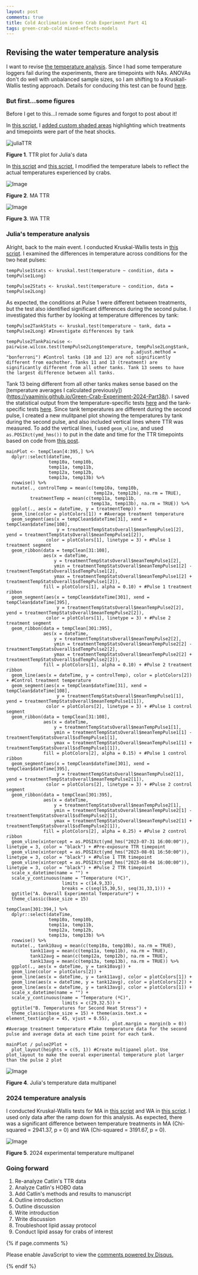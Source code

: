 ```yaml
---
layout: post
comments: true
title: Cold Acclimation Green Crab Experiment Part 41
tags: green-crab-cold mixed-effects-models
---
```


## Revising the water temperature analysis

I want to revise [the temperature analysis](https://yaaminiv.github.io/Green-Crab-Experiment-2024-Part38/). Since I had some temperature loggers fail during the experiments, there are timepoints with NAs. ANOVAs don't do well with unbalanced sample sizes, so I am shifting to a Kruskall-Wallis testing approach. Details for conducing this test can be found [here](https://www.r-bloggers.com/2022/05/how-to-perform-the-kruskal-wallis-test-in-r/).

### But first...some figures

Before I get to this...I remade some figures and forgot to post about it!

In [this script](https://github.com/yaaminiv/cold-green-crab/blob/main/code/repeat-heat/03-TTR-analysis-julia.Rmd), I [added custom shaded areas](https://www.statology.org/ggplot2-shaded-area/) highlighting which treatments and timepoints were part of the heat shocks.

![juliaTTR](https://github.com/user-attachments/assets/7d74cd16-848c-4b62-9cf6-d7cc6bdb7118)

**Figure 1**. TTR plot for Julia's data

In [this script](https://github.com/yaaminiv/cold-green-crab/blob/main/code/MA/03-TTR-analysis-MA.Rmd) and [this script](https://github.com/yaaminiv/cold-green-crab/blob/main/code/WA/03-TTR-analysis-WA.Rmd), I modified the temperature labels to reflect the actual temperatures experienced by crabs.

![Image](https://github.com/user-attachments/assets/5dd9dcd2-9a20-4884-aa0a-49ea9f7dd35c)

**Figure 2**. MA TTR

![Image](https://github.com/user-attachments/assets/f4c78b16-7c01-47c9-81c1-7f71729d694b)

**Figure 3**. WA TTR

### Julia's temperature analysis

Alright, back to the main event. I conducted Kruskal-Wallis tests in [this script](https://github.com/yaaminiv/cold-green-crab/blob/main/code/repeat-heat/01-temp-conditions-julia.Rmd). I examined the differences in temperature across conditions for the two heat pulses:

```
tempPulse1Stats <- kruskal.test(temperature ~ condition, data = tempPulse1Long)

tempPulse2Stats <- kruskal.test(temperature ~ condition, data = tempPulse2Long)
```

As expected, the conditions at Pulse 1 were different between treatments, but the test also identified significant differences during the second pulse. I investigated this further by looking at temperature differences by tank:

```
tempPulse2TankStats <- kruskal.test(temperature ~ tank, data = tempPulse2Long) #Investigate differences by tank

tempPulse2TankPairwise <- pairwise.wilcox.test(tempPulse2Long$temperature, tempPulse2Long$tank,
                                               p.adjust.method = "bonferroni") #Control tanks (10 and 12) are not significantly different from eachother. Tanks 11 and 13 (treatment) are significantly different from all other tanks. Tank 13 seems to have the largest difference between all tanks.
```

Tank 13 being different from all other tanks makes sense based on the [temperature averages I calculated previously])(https://yaaminiv.github.io/Green-Crab-Experiment-2024-Part38/). I saved the statistical output from the temperature-specific tests [here](https://github.com/yaaminiv/cold-green-crab/blob/main/output/repeat-heat/01-temp-conditions/kruskal-wallis-test-output.csv) and the tank-specific tests [here](https://github.com/yaaminiv/cold-green-crab/blob/main/output/repeat-heat/01-temp-conditions/pairwise-wilcox-test-output-pulse2vtank.csv). Since tank temperatures are different during the second pulse, I created a new mulitpanel plot showing the temperatures by tank during the second pulse, and also included vertical lines where TTR was measured. To add the vertical lines, I used `geom_vline`, and used `as.POSIXct(ymd_hms())` to put in the date and time for the TTR timepoints based on code from [this post](https://stackoverflow.com/questions/5388832/how-to-get-a-vertical-geom-vline-to-an-x-axis-of-class-date).

```
mainPlot <- tempClean[4:395,] %>%
  dplyr::select(dateTime,
                temp10a, temp10b,
                temp11a, temp11b,
                temp12a, temp12b,
                temp13a, temp13b) %>%
  rowwise() %>%
  mutate(., controlTemp = mean(c(temp10a, temp10b,
                                 temp12a, temp12b), na.rm = TRUE),
         treatmentTemp = mean(c(temp11a, temp11b,
                                temp13a, temp13b), na.rm = TRUE)) %>%
  ggplot(., aes(x = dateTime, y = treatmentTemp)) +
  geom_line(color = plotColors[1]) + #Average treatment temperature
  geom_segment(aes(x = tempClean$dateTime[31], xend = tempClean$dateTime[108],
                   y = treatmentTempStatsOverall$meanTempPulse1[2], yend = treatmentTempStatsOverall$meanTempPulse1[2]),
               color = plotColors[1], linetype = 3) + #Pulse 1 treatment segment
  geom_ribbon(data = tempClean[31:108],
              aes(x = dateTime,
                  y = treatmentTempStatsOverall$meanTempPulse1[2],
                  ymin = treatmentTempStatsOverall$meanTempPulse1[2] - treatmentTempStatsOverall$sdTempPulse1[2],
                  ymax = treatmentTempStatsOverall$meanTempPulse1[2] + treatmentTempStatsOverall$sdTempPulse1[2]),
              fill = plotColors[1], alpha = 0.10) + #Pulse 1 treatment ribbon
  geom_segment(aes(x = tempClean$dateTime[301], xend = tempClean$dateTime[395],
                   y = treatmentTempStatsOverall$meanTempPulse2[2], yend = treatmentTempStatsOverall$meanTempPulse2[2]),
               color = plotColors[1], linetype = 3) + #Pulse 2 treatment segment
  geom_ribbon(data = tempClean[301:395],
              aes(x = dateTime,
                  y = treatmentTempStatsOverall$meanTempPulse2[2],
                  ymin = treatmentTempStatsOverall$meanTempPulse2[2] - treatmentTempStatsOverall$sdTempPulse2[2],
                  ymax = treatmentTempStatsOverall$meanTempPulse2[2] + treatmentTempStatsOverall$sdTempPulse2[2]),
              fill = plotColors[1], alpha = 0.10) + #Pulse 2 treatment ribbon
  geom_line(aes(x = dateTime, y = controlTemp), color = plotColors[2]) + #Control treatment temperature
  geom_segment(aes(x = tempClean$dateTime[31], xend = tempClean$dateTime[108],
                   y = treatmentTempStatsOverall$meanTempPulse1[1], yend = treatmentTempStatsOverall$meanTempPulse1[1]),
               color = plotColors[2], linetype = 3) + #Pulse 1 control segment
  geom_ribbon(data = tempClean[31:108],
              aes(x = dateTime,
                  y = treatmentTempStatsOverall$meanTempPulse1[1],
                  ymin = treatmentTempStatsOverall$meanTempPulse1[1] - treatmentTempStatsOverall$sdTempPulse1[1],
                  ymax = treatmentTempStatsOverall$meanTempPulse1[1] + treatmentTempStatsOverall$sdTempPulse1[1]),
              fill = plotColors[2], alpha = 0.15) + #Pulse 1 control ribbon
  geom_segment(aes(x = tempClean$dateTime[301], xend = tempClean$dateTime[395],
                   y = treatmentTempStatsOverall$meanTempPulse2[1], yend = treatmentTempStatsOverall$meanTempPulse2[1]),
               color = plotColors[2], linetype = 3) + #Pulse 2 control segment
  geom_ribbon(data = tempClean[301:395],
              aes(x = dateTime,
                  y = treatmentTempStatsOverall$meanTempPulse2[1],
                  ymin = treatmentTempStatsOverall$meanTempPulse2[1] - treatmentTempStatsOverall$sdTempPulse2[1],
                  ymax = treatmentTempStatsOverall$meanTempPulse2[1] + treatmentTempStatsOverall$sdTempPulse2[1]),
              fill = plotColors[2], alpha = 0.25) + #Pulse 2 control ribbon
  geom_vline(xintercept = as.POSIXct(ymd_hms("2023-07-31 16:00:00")), linetype = 3, color = "black") + #Pre-exposure TTR timepoint
  geom_vline(xintercept = as.POSIXct(ymd_hms("2023-08-01 16:50:00")), linetype = 3, color = "black") + #Pulse 1 TTR timepoint
  geom_vline(xintercept = as.POSIXct(ymd_hms("2023-08-04 16:00:00")), linetype = 3, color = "black") + #Pulse 2 TTR timepoint
  scale_x_datetime(name = "") +
  scale_y_continuous(name = "Temperature (ºC)",
                     limits = c(14.9,33),
                     breaks = c(seq(15,30,5), seq(31,33,1))) +
  ggtitle("A. Overall Experimental Temperature") +
  theme_classic(base_size = 15)
```

```
tempClean[301:394,] %>%
  dplyr::select(dateTime,
                temp10a, temp10b,
                temp11a, temp11b,
                temp12a, temp12b,
                temp13a, temp13b) %>%
  rowwise() %>%
  mutate(., tank10avg = mean(c(temp10a, temp10b), na.rm = TRUE),
         tank11avg = mean(c(temp11a, temp11b), na.rm = TRUE),
         tank12avg = mean(c(temp12a, temp12b), na.rm = TRUE),
         tank13avg = mean(c(temp13a, temp13b), na.rm = TRUE)) %>%
  ggplot(., aes(x = dateTime, y = tank10avg)) +
  geom_line(color = plotColors[2]) +
  geom_line(aes(x = dateTime, y = tank11avg), color = plotColors[1]) +
  geom_line(aes(x = dateTime, y = tank12avg), color = plotColors[2]) +
  geom_line(aes(x = dateTime, y = tank13avg), color = plotColors[1]) +
  scale_x_datetime(name = "") +
  scale_y_continuous(name = "Temperature (ºC)",
                     limits = c(29,32.5)) +
  ggtitle("B. Temperatures for Second Heat Stress") +
  theme_classic(base_size = 15) + theme(axis.text.x = element_text(angle = 45, vjust = 0.55),
                                        plot.margin = margin(b = 0)) #Average treatment temperature #Take temperature data for the second pulse and average data at each time point for each tank.
```

```
mainPlot / pulse2Plot +
  plot_layout(heights = c(5, 1)) #Create multipanel plot. Use plot_layout to make the overal experimental temperature plot larger than the pulse 2 plot
```

![Image](https://github.com/user-attachments/assets/405c2c49-5af9-4c5b-a311-fff7eb7e82e9)

**Figure 4**. Julia's temperature data multipanel

### 2024 temperature analysis

I conducted Kruskal-Wallis tests for MA in [this script](https://github.com/yaaminiv/cold-green-crab/blob/main/code/MA/01-temp-conditions-MA.Rmd) and WA in [this script](https://github.com/yaaminiv/cold-green-crab/blob/main/code/WA/01-temp-conditions-WA.Rmd). I used only data after the ramp down for this analysis. As expected, there was a significant difference between temperature treatments in MA (Chi-squared = 2941.37, p = 0) and WA (Chi-squared = 3191.67, p = 0).

![Image](https://github.com/user-attachments/assets/7692bede-ef15-4ab3-8cf6-112b860a9209)

**Figure 5**. 2024 experimental temperature multipanel

### Going forward

1. Re-analyze Catlin's TTR data
5. Analyze Catlin's HOBO data
1. Add Catlin's methods and results to manuscript
2. Outline introduction
3. Outline discussion
4. Write introduction
5. Write discussion
3. Troubleshoot lipid assay protocol
5. Conduct lipid assay for crabs of interest

{% if page.comments %}

<div id="disqus_thread"></div>
<script>

/**
*  RECOMMENDED CONFIGURATION VARIABLES: EDIT AND UNCOMMENT THE SECTION BELOW TO INSERT DYNAMIC VALUES FROM YOUR PLATFORM OR CMS.
*  LEARN WHY DEFINING THESE VARIABLES IS IMPORTANT: https://disqus.com/admin/universalcode/#configuration-variables*/
/*
var disqus_config = function () {
this.page.url = PAGE_URL;  // Replace PAGE_URL with your page's canonical URL variable
this.page.identifier = PAGE_IDENTIFIER; // Replace PAGE_IDENTIFIER with your page's unique identifier variable
};
*/
(function() { // DON'T EDIT BELOW THIS LINE
var d = document, s = d.createElement('script');
s.src = 'https://the-responsible-grad-student.disqus.com/embed.js';
s.setAttribute('data-timestamp', +new Date());
(d.head || d.body).appendChild(s);
})();
</script>
<noscript>Please enable JavaScript to view the <a href="https://disqus.com/?ref_noscript">comments powered by Disqus.</a></noscript>

{% endif %}

<script id="dsq-count-scr" src="//the-responsible-grad-student.disqus.com/count.js" async></script>
